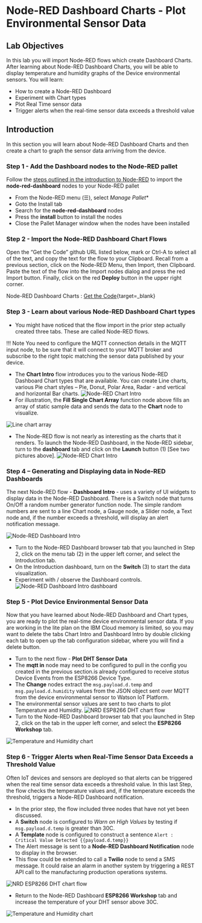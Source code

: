 # Node-RED Dashboard Charts - Plot Environmental Sensor Data

## Lab Objectives

In this lab you will import Node-RED flows which create Dashboard Charts. After learning about Node-RED Dashboard Charts, you will be able to display temperature and humidity graphs of the Device environmental sensors.  You will learn:

- How to create a Node-RED Dashboard
- Experiment with Chart types
- Plot Real Time sensor data
- Trigger alerts when the real-time sensor data exceeds a threshold value

## Introduction

In this section you will learn about Node-RED Dashboard Charts and then create a chart to graph the sensor data arriving from the device.

### Step 1 - Add the Dashboard nodes to the Node-RED pallet

Follow the [steps outlined in the introduction to Node-RED](NODERED.md#step-3-how-to-install-additional-node-red-nodes-information-only) to import the **node-red-dashboard** nodes to your Node-RED pallet

- From the Node-RED menu (☰), select *Manage Pallet**
- Goto the Install tab
- Search for the **node-red-dashboard** nodes
- Press the **install** button to install the nodes
- Close the Pallet Manager window when the nodes have been installed

### Step 2 - Import the Node-RED Dashboard Chart Flows

Open the “Get the Code” github URL listed below, mark or Ctrl-A to select all of the text, and copy the text for the flow to your Clipboard. Recall from a previous section, click on the Node-RED Menu, then Import, then Clipboard. Paste the text of the flow into the Import nodes dialog and press the red Import button. Finally, click on the red **Deploy** button in the upper right corner.

Node-RED Dashboard Charts : [Get the Code](https://binnes.github.io/esp8266Workshop/part3/flows/NRD-Charts-DHTSensorData.json){target=_blank}


### Step 3 - Learn about various Node-RED Dashboard Chart types

- You might have noticed that the flow import in the prior step actually created three tabs.  These are called Node-RED flows.

!!! Note
   You need to configure the MQTT connection details in the MQTT input node, to be sure that it will connect to your MQTT broker and subscribe to the right topic matching the sensor
   data published by your device.

- The **Chart Intro** flow introduces you to the various Node-RED Dashboard Chart types that are available.  You can create Line charts, various Pie chart styles – Pie, Donut, Polar Area, Radar - and vertical and horizontal Bar charts.
 ![Node-RED Chart Intro](screenshots/Node-RED-ChartIntro-flow.png)
- For illustration, the **Fill Single Chart Array** function node above fills an array of static sample data and sends the data to the **Chart** node to visualize.

![Line chart array](screenshots/NRD-Charts-Intro-Flow-LineChartArray.png)

- The Node-RED flow is not nearly as interesting as the charts that it renders.  To launch the Node-RED Dashboard, in the Node-RED sidebar, turn to the **dashboard** tab and click on the **Launch** button (1) [See two pictures above].
 ![Node-RED Chart Intro](screenshots/Node-RED-ChartIntro-dashboard.png)

### Step 4 – Generating and Displaying data in Node-RED Dashboards

The next Node-RED flow - **Dashboard Intro** - uses a variety of UI widgets to display data in the Node-RED Dashboard.  There is a Switch node that turns On/Off a random number generator function node.  The simple random numbers are sent to a line Chart node, a Gauge node, a Slider node, a Text node and, if the number exceeds a threshold, will display an alert notification message.

 ![Node-RED Dashboard Intro](screenshots/Node-RED-Dashboard-Intro-flow.png)

- Turn to the Node-RED Dashboard browser tab that you launched in Step 2, click on the menu tab (2) in the upper left corner, and select the Introduction tab.
- On the Introduction dashboard, turn on the **Switch** (3) to start the data visualization.
- Experiment with / observe the Dashboard controls.
 ![Node-RED Dashboard Intro dashboard](screenshots/Node-RED-Dashboard-Intro.png)

### Step 5 - Plot Device Environmental Sensor Data

Now that you have learned about Node-RED Dashboard and Chart types, you are ready to plot the real-time device environmental sensor data.  If you are working in the lite plan on the IBM Cloud memory is limited, so you may want to delete the tabs Chart Intro and Dashboard Intro by double clicking each tab to open up the tab configuration sidebar, where you will find a delete button.

- Turn to the next flow - **Plot DHT Sensor Data**
- The **mqtt in** node may need to be configured to pull in the config you created in the previous section.is already configured to receive *status* Device Events from the ESP8266 Device Type.
- The **Change** nodes extract the ```msg.payload.d.temp``` and ```msg.payload.d.humidity``` values from the JSON object sent over MQTT from the device environmental sensor to Watson IoT Platform.
- The environmental sensor values are sent to two charts to plot Temperature and Humidity.
 ![NRD ESP8266 DHT chart flow](screenshots/Node-RED-Dashboard-DHT-flow.png)
- Turn to the Node-RED Dashboard browser tab that you launched in Step 2, click on the tab in the upper left corner, and select the **ESP8266 Workshop** tab.

![Temperature and Humidity chart](screenshots/NRD-ESP8266-DHT-TempHum-Chart.png)

### Step 6 - Trigger Alerts when Real-Time Sensor Data Exceeds a Threshold Value

Often IoT devices and sensors are deployed so that alerts can be triggered when the real time sensor data exceeds a threshold value.  In this last Step, the flow checks the temperature values and, if the temperature exceeds the threshold, triggers a Node-RED Dashboard notification.

- In the prior step, the flow included three nodes that have not yet been discussed.
- A **Switch** node is configured to *Warn on High Values* by testing if ```msg.payload.d.temp``` is greater than 30C.
- A **Template** node is configured to construct a sentence ```Alert : Critical Value Detected {{payload.d.temp}}```
- The Alert message is sent to a **Node-RED Dashboard Notification** node to display in the browser.
- This flow could be extended to call a **Twilio** node to send a SMS message.  It could raise an alarm in another system by triggering a REST API call to the manufacturing production operations systems.

 ![NRD ESP8266 DHT chart flow](screenshots/Node-RED-Dashboard-DHT-flow2.png)

- Return to the Node-RED Dashboard **ESP8266 Workshop** tab and increase the temperature of your DHT sensor above 30C.

![Temperature and Humidity chart](screenshots/NRD-ESP8266-DHT-TempHum-ChartAlert.png)
